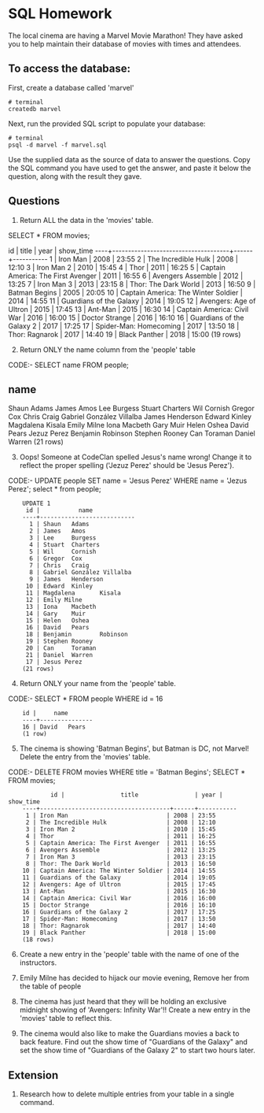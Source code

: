 # SQL Homework

The local cinema are having a Marvel Movie Marathon! They have asked you to help maintain their database of movies with times and attendees.

## To access the database:

First, create a database called 'marvel'

```
# terminal
createdb marvel
```

Next, run the provided SQL script to populate your database:

```
# terminal
psql -d marvel -f marvel.sql
```

Use the supplied data as the source of data to answer the questions. Copy the SQL command you have used to get the answer, and paste it below the question, along with the result they gave.

## Questions

1.  Return ALL the data in the 'movies' table.

SELECT * FROM movies;

id |                title                | year | show_time
----+-------------------------------------+------+-----------
 1 | Iron Man                            | 2008 | 23:55
 2 | The Incredible Hulk                 | 2008 | 12:10
 3 | Iron Man 2                          | 2010 | 15:45
 4 | Thor                                | 2011 | 16:25
 5 | Captain America: The First Avenger  | 2011 | 16:55
 6 | Avengers Assemble                   | 2012 | 13:25
 7 | Iron Man 3                          | 2013 | 23:15
 8 | Thor: The Dark World                | 2013 | 16:50
 9 | Batman Begins                       | 2005 | 20:05
10 | Captain America: The Winter Soldier | 2014 | 14:55
11 | Guardians of the Galaxy             | 2014 | 19:05
12 | Avengers: Age of Ultron             | 2015 | 17:45
13 | Ant-Man                             | 2015 | 16:30
14 | Captain America: Civil War          | 2016 | 16:00
15 | Doctor Strange                      | 2016 | 16:10
16 | Guardians of the Galaxy 2           | 2017 | 17:25
17 | Spider-Man: Homecoming              | 2017 | 13:50
18 | Thor: Ragnarok                      | 2017 | 14:40
19 | Black Panther                       | 2018 | 15:00
(19 rows)



2.  Return ONLY the name column from the 'people' table


CODE:-      SELECT name FROM people;

name            
---------------------------
Shaun   Adams
James   Amos
Lee     Burgess
Stuart  Charters
Wil     Cornish
Gregor  Cox
Chris   Craig
Gabriel González Villalba
James   Henderson
Edward  Kinley
Magdalena       Kisala
Emily Milne
Iona    Macbeth
Gary    Muir
Helen   Oshea
David   Pears
Jezuz   Perez
Benjamin        Robinson
Stephen Rooney
Can     Toraman
Daniel  Warren
(21 rows)




3.  Oops! Someone at CodeClan spelled Jesus's name wrong! Change it to reflect the proper spelling ('Jezuz Perez' should be 'Jesus Perez').

CODE:-  UPDATE people SET name = 'Jesus Perez' WHERE name = 'Jezus  Perez';
        select * from people;

        UPDATE 1
         id |           name            
        ----+---------------------------
          1 | Shaun   Adams
          2 | James   Amos
          3 | Lee     Burgess
          4 | Stuart  Charters
          5 | Wil     Cornish
          6 | Gregor  Cox
          7 | Chris   Craig
          8 | Gabriel González Villalba
          9 | James   Henderson
         10 | Edward  Kinley
         11 | Magdalena       Kisala
         12 | Emily Milne
         13 | Iona    Macbeth
         14 | Gary    Muir
         15 | Helen   Oshea
         16 | David   Pears
         18 | Benjamin        Robinson
         19 | Stephen Rooney
         20 | Can     Toraman
         21 | Daniel  Warren
         17 | Jesus Perez
        (21 rows)




4.  Return ONLY your name from the 'people' table.

CODE:-    SELECT * FROM people WHERE id = 16

        id |     name      
        ----+---------------
        16 | David   Pears
        (1 row)


5.  The cinema is showing 'Batman Begins', but Batman is DC, not Marvel! Delete the entry from the 'movies' table.

CODE:-  DELETE FROM movies WHERE title = 'Batman Begins';
        SELECT * FROM movies;   

                id |                title                | year | show_time
        ----+-------------------------------------+------+-----------
         1 | Iron Man                            | 2008 | 23:55
         2 | The Incredible Hulk                 | 2008 | 12:10
         3 | Iron Man 2                          | 2010 | 15:45
         4 | Thor                                | 2011 | 16:25
         5 | Captain America: The First Avenger  | 2011 | 16:55
         6 | Avengers Assemble                   | 2012 | 13:25
         7 | Iron Man 3                          | 2013 | 23:15
         8 | Thor: The Dark World                | 2013 | 16:50
        10 | Captain America: The Winter Soldier | 2014 | 14:55
        11 | Guardians of the Galaxy             | 2014 | 19:05
        12 | Avengers: Age of Ultron             | 2015 | 17:45
        13 | Ant-Man                             | 2015 | 16:30
        14 | Captain America: Civil War          | 2016 | 16:00
        15 | Doctor Strange                      | 2016 | 16:10
        16 | Guardians of the Galaxy 2           | 2017 | 17:25
        17 | Spider-Man: Homecoming              | 2017 | 13:50
        18 | Thor: Ragnarok                      | 2017 | 14:40
        19 | Black Panther                       | 2018 | 15:00
        (18 rows)

6.  Create a new entry in the 'people' table with the name of one of the instructors.


7.  Emily Milne has decided to hijack our movie evening, Remove her from the table of people


8.  The cinema has just heard that they will be holding an exclusive midnight showing of 'Avengers: Infinity War'!! Create a new entry in the 'movies' table to reflect this.


9.  The cinema would also like to make the Guardians movies a back to back feature. Find out the show time of "Guardians of the Galaxy" and set the show time of "Guardians of the Galaxy 2" to start two hours later.



## Extension


1.  Research how to delete multiple entries from your table in a single command.
